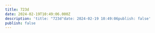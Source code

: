 ```yaml
---
title: 723d
date: 2024-02-19T10:49:06.000Z
description: 'title: "723d"date: 2024-02-19 10:49:06publish: false'
publish: false
---
```


